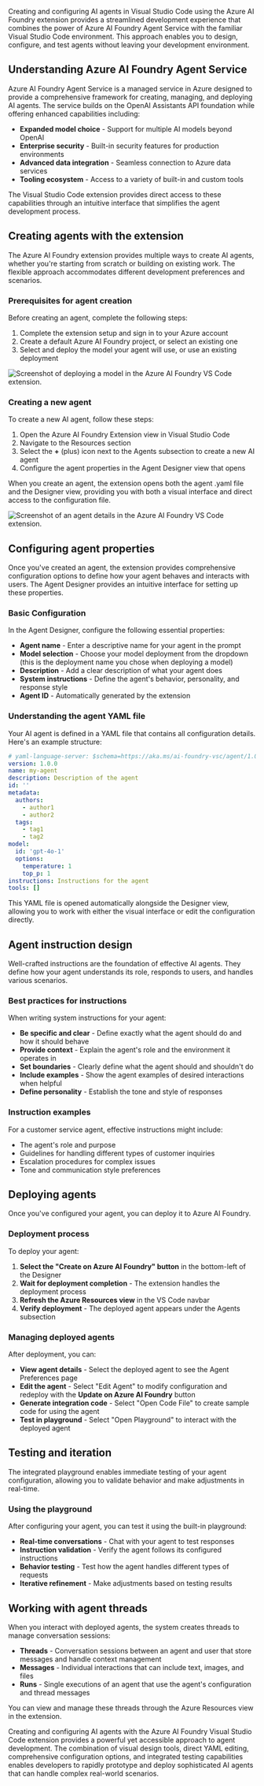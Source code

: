 Creating and configuring AI agents in Visual Studio Code using the Azure AI Foundry extension provides a streamlined development experience that combines the power of Azure AI Foundry Agent Service with the familiar Visual Studio Code environment. This approach enables you to design, configure, and test agents without leaving your development environment.

## Understanding Azure AI Foundry Agent Service

Azure AI Foundry Agent Service is a managed service in Azure designed to provide a comprehensive framework for creating, managing, and deploying AI agents. The service builds on the OpenAI Assistants API foundation while offering enhanced capabilities including:

- **Expanded model choice** - Support for multiple AI models beyond OpenAI
- **Enterprise security** - Built-in security features for production environments
- **Advanced data integration** - Seamless connection to Azure data services
- **Tooling ecosystem** - Access to a variety of built-in and custom tools

The Visual Studio Code extension provides direct access to these capabilities through an intuitive interface that simplifies the agent development process.

## Creating agents with the extension

The Azure AI Foundry extension provides multiple ways to create AI agents, whether you're starting from scratch or building on existing work. The flexible approach accommodates different development preferences and scenarios.

### Prerequisites for agent creation

Before creating an agent, complete the following steps:

1. Complete the extension setup and sign in to your Azure account
1. Create a default Azure AI Foundry project, or select an existing one
1. Select and deploy the model your agent will use, or use an existing deployment 

![Screenshot of deploying a model in the Azure AI Foundry VS Code extension.](../media/vs-code-deploy-model.gif)

### Creating a new agent

To create a new AI agent, follow these steps:

1. Open the Azure AI Foundry Extension view in Visual Studio Code
1. Navigate to the Resources section
1. Select the **+** (plus) icon next to the Agents subsection to create a new AI agent
1. Configure the agent properties in the Agent Designer view that opens

When you create an agent, the extension opens both the agent .yaml file and the Designer view, providing you with both a visual interface and direct access to the configuration file.

![Screenshot of an agent details in the Azure AI Foundry VS Code extension.](../media/vs-code-create-new-agent.png)

## Configuring agent properties

Once you've created an agent, the extension provides comprehensive configuration options to define how your agent behaves and interacts with users. The Agent Designer provides an intuitive interface for setting up these properties.

### Basic Configuration

In the Agent Designer, configure the following essential properties:

- **Agent name** - Enter a descriptive name for your agent in the prompt
- **Model selection** - Choose your model deployment from the dropdown (this is the deployment name you chose when deploying a model)
- **Description** - Add a clear description of what your agent does
- **System instructions** - Define the agent's behavior, personality, and response style
- **Agent ID** - Automatically generated by the extension

### Understanding the agent YAML file

Your AI agent is defined in a YAML file that contains all configuration details. Here's an example structure:

```yaml
# yaml-language-server: $schema=https://aka.ms/ai-foundry-vsc/agent/1.0.0
version: 1.0.0
name: my-agent
description: Description of the agent
id: ''
metadata:
  authors:
    - author1
    - author2
  tags:
    - tag1
    - tag2
model:
  id: 'gpt-4o-1'
  options:
    temperature: 1
    top_p: 1
instructions: Instructions for the agent
tools: []
```

This YAML file is opened automatically alongside the Designer view, allowing you to work with either the visual interface or edit the configuration directly.

## Agent instruction design

Well-crafted instructions are the foundation of effective AI agents. They define how your agent understands its role, responds to users, and handles various scenarios.

### Best practices for instructions

When writing system instructions for your agent:
- **Be specific and clear** - Define exactly what the agent should do and how it should behave
- **Provide context** - Explain the agent's role and the environment it operates in
- **Set boundaries** - Clearly define what the agent should and shouldn't do
- **Include examples** - Show the agent examples of desired interactions when helpful
- **Define personality** - Establish the tone and style of responses

### Instruction examples

For a customer service agent, effective instructions might include:
- The agent's role and purpose
- Guidelines for handling different types of customer inquiries
- Escalation procedures for complex issues
- Tone and communication style preferences

## Deploying agents

Once you've configured your agent, you can deploy it to Azure AI Foundry.

### Deployment process

To deploy your agent:

1. **Select the "Create on Azure AI Foundry" button** in the bottom-left of the Designer
2. **Wait for deployment completion** - The extension handles the deployment process
3. **Refresh the Azure Resources view** in the VS Code navbar
4. **Verify deployment** - The deployed agent appears under the Agents subsection

### Managing deployed agents

After deployment, you can:
- **View agent details** - Select the deployed agent to see the Agent Preferences page
- **Edit the agent** - Select "Edit Agent" to modify configuration and redeploy with the **Update on Azure AI Foundry** button
- **Generate integration code** - Select "Open Code File" to create sample code for using the agent
- **Test in playground** - Select "Open Playground" to interact with the deployed agent

## Testing and iteration

The integrated playground enables immediate testing of your agent configuration, allowing you to validate behavior and make adjustments in real-time.

### Using the playground

After configuring your agent, you can test it using the built-in playground:
- **Real-time conversations** - Chat with your agent to test responses
- **Instruction validation** - Verify the agent follows its configured instructions
- **Behavior testing** - Test how the agent handles different types of requests
- **Iterative refinement** - Make adjustments based on testing results

## Working with agent threads

When you interact with deployed agents, the system creates threads to manage conversation sessions:

- **Threads** - Conversation sessions between an agent and user that store messages and handle context management
- **Messages** - Individual interactions that can include text, images, and files
- **Runs** - Single executions of an agent that use the agent's configuration and thread messages

You can view and manage these threads through the Azure Resources view in the extension.

Creating and configuring AI agents with the Azure AI Foundry Visual Studio Code extension provides a powerful yet accessible approach to agent development. The combination of visual design tools, direct YAML editing, comprehensive configuration options, and integrated testing capabilities enables developers to rapidly prototype and deploy sophisticated AI agents that can handle complex real-world scenarios.